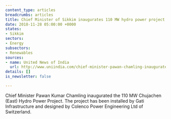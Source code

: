 ```yaml
---
content_type: articles
breadcrumbs: articles
title: Chief Minister of Sikkim inaugurates 110 MW hydro power project
date: 2018-11-28 05:00:00 +0000
states:
- Sikkim
sectors:
- Energy
subsectors:
- Renewables
sources:
- name: United News of India
  url: http://www.uniindia.com/chief-minister-pawan-chamling-inaugurates-110-mw-hydro-electric-power-project/east/news/1410217.html
details: []
is_newsletter: false

---
```

Chief Minister Pawan Kumar Chamling inaugurated the 110 MW Chujachen (East) Hydro Power Project. The project has been installed by Gati Infrastructure and designed by Colenco Power Engineering Ltd of Switzerland. 
